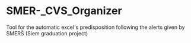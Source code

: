 # SMER-_CVS_Organizer
Tool for the automatic excel's predisposition following the alerts given by SMERŠ (Siem graduation project)
